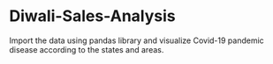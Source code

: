 # Diwali-Sales-Analysis
Import the data using pandas library and visualize Covid-19 pandemic disease according to the states and areas.
